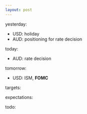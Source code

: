 ```yaml
---
layout: post
---
```


yesterday:

* USD: holiday
* AUD: positioning for rate decision


today:

* AUD: rate decision


tomorrow:

* USD: ISM, **FOMC**


targets:


expectations:


todo:

